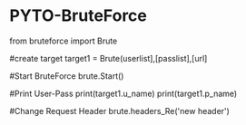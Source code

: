 # PYTO-BruteForce
from bruteforce import Brute

#create target
target1 = Brute(userlist],[passlist],[url]

#Start BruteForce
brute.Start()

#Print User-Pass
print(target1.u_name)
print(target1.p_name)

 #Change Request Header
brute.headers_Re('new header')

